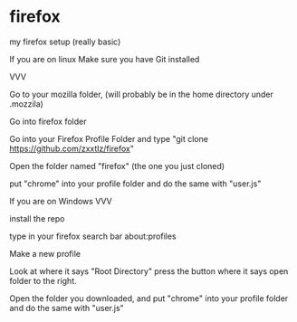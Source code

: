 # firefox
my firefox setup (really basic)

If you are on linux
Make sure you have Git installed

VVV

Go to your mozilla folder, (will probably be in the home directory under .mozzila)

Go into firefox folder

Go into your Firefox Profile Folder and type "git clone https://github.com/zxxtlz/firefox" 

Open the folder named "firefox" (the one you just cloned)

put "chrome" into your profile folder and do the same with "user.js"

If you are on Windows
VVV

install the repo

type in your firefox search bar about:profiles

Make a new profile

Look at where it says "Root Directory" press the button where it says open folder to the right.

Open the folder you downloaded, and put "chrome" into your profile folder and do the same with "user.js"
